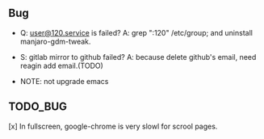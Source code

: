 Bug
---

- Q: user@120.service is failed?
  A: grep ":120" /etc/group;  and uninstall manjaro-gdm-tweak.

- S: gitlab mirror to github failed?
  A: because delete github's email, need reagin add email.(TODO)


- NOTE: not upgrade emacs

TODO_BUG
---

[x] In fullscreen, google-chrome is very slowl for scrool pages.


